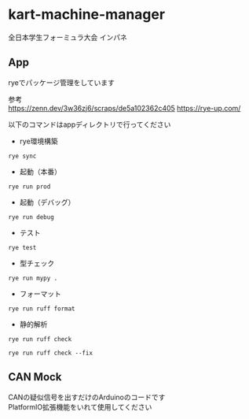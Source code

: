 # kart-machine-manager
全日本学生フォーミュラ大会 インパネ

## App

ryeでパッケージ管理をしています

参考\
https://zenn.dev/3w36zj6/scraps/de5a102362c405
https://rye-up.com/


以下のコマンドはappディレクトリで行ってください

* rye環境構築
```
rye sync
```

* 起動（本番）
```
rye run prod
```

* 起動（デバッグ）
```
rye run debug
```

* テスト
```
rye test
```

* 型チェック
```
rye run mypy .
```

* フォーマット
```
rye run ruff format
```

* 静的解析
```
rye run ruff check
```
```
rye run ruff check --fix
```

## CAN Mock
CANの疑似信号を出すだけのArduinoのコードです\
PlatformIO拡張機能をいれて使用してください